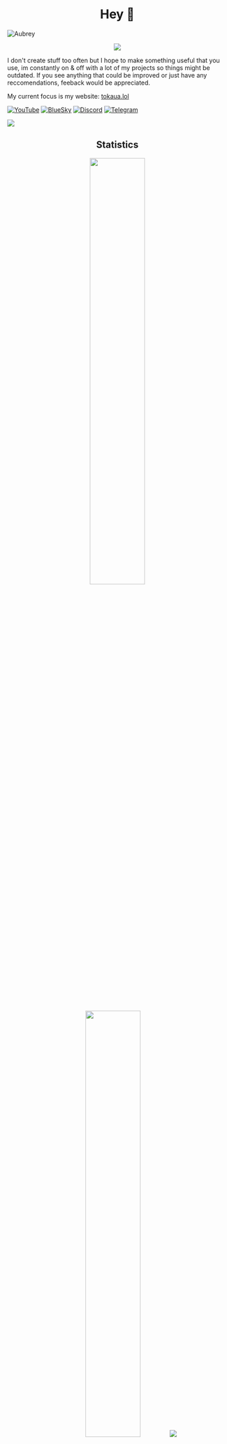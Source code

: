 <h1 align="center">Hey 👋</h1>

![Aubrey](https://tokaua.lol/assets/images/aubrey.png)

<p align="center">
<img src="https://skillicons.dev/icons?i=js,go,html,css,cpp">
</p>

I don't create stuff too often but I hope to make something useful that you use, im constantly on & off with a lot of my projects so things might be outdated. If you see anything that could be improved or just have any reccomendations, feeback would be appreciated.

My current focus is my website: [tokaua.lol](https://tokaua.lol)

<a href="https://youtube.com/@tokaua"><img alt="YouTube" src="https://img.shields.io/badge/-@tokaua-white?style=flat-square&logo=YouTube&logoColor=fe0002"></a>
<a href="https://bsky.app/profile/tokaua.lol"><img alt="BlueSky" src="https://img.shields.io/badge/-@tokaua.lol-0085ff?style=flat-square&logo=BlueSky&logoColor=white"></a>
<a href="https://discord.com/users/347939231265718272"><img alt="Discord" src="https://img.shields.io/badge/-tokaua-586aea?style=flat-square&logo=Discord&logoColor=white"></a>
<a href="https://t.me/tokaualol"><img alt="Telegram" src="https://img.shields.io/badge/-@tokaualol-202b36?style=flat-square&logo=Telegram&logoColor=0088cc"></a>

<img href="https://discord.com/users/347939231265718272" src="https://discord.c99.nl/widget/theme-1/347939231265718272.png"></img>

<h2 align="center">Statistics</h2>
<p align="center">
<img height="50%" width="auto" src ="https://github-readme-stats.vercel.app/api?username=tokaualol&show_icons=true&count_private=true&theme=dracula&hide_border=true&hide=issues,contribs&bg_color=00000000">
<img height="50%" width="auto" src ="https://github-readme-stats.vercel.app/api/top-langs/?username=tokaualol&layout=compact&hide_border=true&theme=dracula&bg_color=00000000&langs_count=6&hide=jupyter%20notebook,tex,css,php&exclude_repo=Pacman-AI">
<img src="https://github-profile-trophy.vercel.app/?username=tokaualol&theme=dracula"/>
</p>

